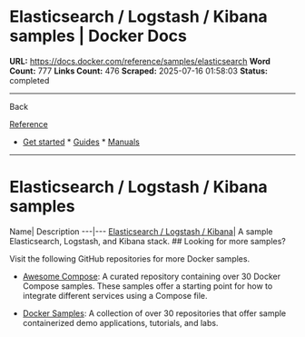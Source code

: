 # Elasticsearch / Logstash / Kibana samples | Docker Docs

**URL:** https://docs.docker.com/reference/samples/elasticsearch
**Word Count:** 777
**Links Count:** 476
**Scraped:** 2025-07-16 01:58:03
**Status:** completed

---

Back

[Reference](https://docs.docker.com/reference/)

  * [Get started](https://docs.docker.com/get-started/)   * [Guides](https://docs.docker.com/guides/)   * [Manuals](https://docs.docker.com/manuals/)

* * *

# Elasticsearch / Logstash / Kibana samples

Name| Description   ---|---   [Elasticsearch / Logstash / Kibana](https://github.com/docker/awesome-compose/tree/master/elasticsearch-logstash-kibana)| A sample Elasticsearch, Logstash, and Kibana stack.      ## Looking for more samples?

Visit the following GitHub repositories for more Docker samples.

  * [Awesome Compose](https://github.com/docker/awesome-compose): A curated repository containing over 30 Docker Compose samples. These samples offer a starting point for how to integrate different services using a Compose file.

  * [Docker Samples](https://github.com/dockersamples?q=&type=all&language=&sort=stargazers): A collection of over 30 repositories that offer sample containerized demo applications, tutorials, and labs.